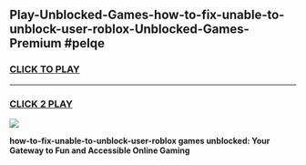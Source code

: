 
## Play-Unblocked-Games-how-to-fix-unable-to-unblock-user-roblox-Unblocked-Games-Premium #pelqe
<h3>
<a href="https://premium.freeplayer.one?title=how-to-fix-unable-to-unblock-user-roblox&ref=12M">CLICK TO PLAY</a></h3>
<hr>

<h3>
<a href="https://premium.freeplayer.one?title=how-to-fix-unable-to-unblock-user-roblox&ref=12M">CLICK 2 PLAY</a>
  
</h3>

<a href="https://premium.freeplayer.one?title=how-to-fix-unable-to-unblock-user-roblox&ref=12M"><img src="https://clearcache.store/games.png"></a>


**how-to-fix-unable-to-unblock-user-roblox games unblocked: Your Gateway to Fun and Accessible Online Gaming**
